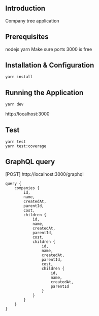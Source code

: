 ## Introduction
Company tree application

## Prerequisites
nodejs
yarn
Make sure ports 3000 is free

## Installation & Configuration
```
yarn install
```

## Running the Application
```
yarn dev
```

http://localhost:3000

## Test
```
yarn test
yarn test:coverage
```

## GraphQL query

[POST] http://localhost:3000/graphql

```
query {
    companies {
        id,
        name,
        createdAt,
        parentId,
        cost,
        children {
            id,
            name,
            createdAt,
            parentId,
            cost,
            children {
                id,
                name,
                createdAt,
                parentId,
                cost,
                children {
                    id,
                    name,
                    createdAt,
                    parentId
                }
            }
        }
    }
}
```


